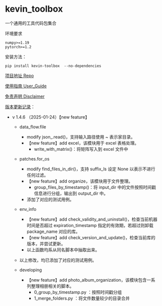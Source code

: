 # kevin_toolbox

一个通用的工具代码包集合



环境要求

```shell
numpy>=1.19
pytorch>=1.2
```

安装方法：

```shell
pip install kevin-toolbox  --no-dependencies
```



[项目地址 Repo](https://github.com/cantbeblank96/kevin_toolbox)

[使用指南 User_Guide](./notes/User_Guide.md)

[免责声明 Disclaimer](./notes/Disclaimer.md)

[版本更新记录](./notes/Release_Record.md)：

- v 1.4.6 （2025-01-24）【new feature】

  - data_flow.file
    - modify json_.read()，支持输入路径使用 ~ 表示家目录。
    - 【new feature】add excel，该模块用于 excel 表格处理。
      - write_with_matrix()：将矩阵写入到 excel 文件中

  - patches.for_os
    - modify find_files_in_dir()，支持 suffix_ls 设定 None 以表示不进行任何过滤。
    - 【new feature】add organize，该模块用于文件整理。
      - group_files_by_timestamp()：将 input_dir 中的文件按照时间戳信息进行分组，输出到 output_dir 中。
    - 添加了对应的测试用例。
  - env_info
    - 【new feature】add check_validity_and_uninstall()，检查当前机器时间是否超过 expiration_timestamp 指定的有效期，若超过则卸载 package_name 对应的库。
    - 【new feature】add check_version_and_update()，检查当前库的版本，并尝试更新。
    - 以上函数均系从同名脚本中抽取出来。
  - 以上修改，均已添加了对应的测试用例。
  - developing
    - 【new feature】add photo_album_organization，该模块包含一系列整理相册相关的脚本。
      -  0_group_by_timestamp.py ：按照时间戳分组
      -  1_merge_folders.py ：将文件数量较少的目录合并

